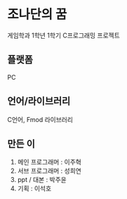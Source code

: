 # 조나단의 꿈
게임학과 1학년 1학기 C프로그래밍 프로젝트

플랫폼
----
PC

언어/라이브러리
---------------------
C언어, Fmod 라이브러리

만든 이
-----
1. 메인 프로그래머 : 이주혁
2. 서브 프로그래머 : 성희연
3. ppt / 대본 : 박주윤
4. 기획 : 이석호
